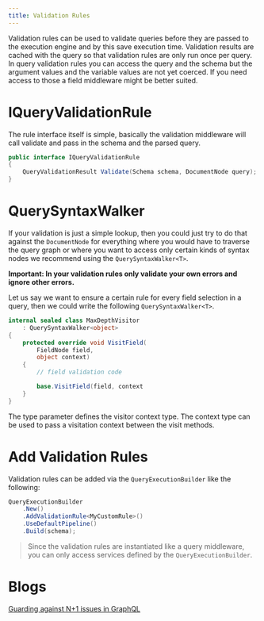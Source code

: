 ```yaml
---
title: Validation Rules
---
```


Validation rules can be used to validate queries before they are passed to the execution engine and by this save execution time.
Validation results are cached with the query so that validation rules are only run once per query. In query validation rules you can access the query and the schema but the argument values and the variable values are not yet coerced. If you need access to those a field middleware might be better suited.

# IQueryValidationRule

The rule interface itself is simple, basically the validation middleware will call validate and pass in the schema and the parsed query.

```csharp
public interface IQueryValidationRule
{
    QueryValidationResult Validate(Schema schema, DocumentNode query);
}
```

# QuerySyntaxWalker

If your validation is just a simple lookup, then you could just try to do that against the `DocumentNode` for everything where you would have to traverse the query graph or where you want to access only certain kinds of syntax nodes we recommend using the `QuerySyntaxWalker<T>`.

**Important: In your validation rules only validate your own errors and ignore other errors.**

Let us say we want to ensure a certain rule for every field selection in a query, then we could write the following `QuerySyntaxWalker<T>`.

```csharp
internal sealed class MaxDepthVisitor
    : QuerySyntaxWalker<object>
{
    protected override void VisitField(
        FieldNode field,
        object context)
    {
        // field validation code

        base.VisitField(field, context
    }
}
```

The type parameter defines the visitor context type. The context type can be used to pass a visitation context between the visit methods.

# Add Validation Rules

Validation rules can be added via the `QueryExecutionBuilder` like the following:

```csharp
QueryExecutionBuilder
    .New()
    .AddValidationRule<MyCustomRule>()
    .UseDefaultPipeline()
    .Build(schema);
```

> Since the validation rules are instantiated like a query middleware, you can only access services defined by the `QueryExecutionBuilder`.

# Blogs

[Guarding against N+1 issues in GraphQL](https://compiledexperience.com/blog/posts/graphql-n+1)
